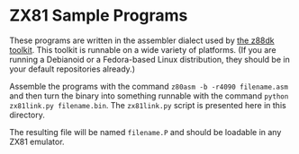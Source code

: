 # ZX81 Sample Programs

These programs are written in the assembler dialect used by [the z88dk toolkit](https://z88dk.org). This toolkit is runnable on a wide variety of platforms. (If you are running a Debianoid or a Fedora-based Linux distribution, they should be in your default repositories already.)

Assemble the programs with the command `z80asm -b -r4090 filename.asm` and then turn the binary into something runnable with the command `python zx81link.py filename.bin`. The `zx81link.py` script is presented here in this directory.

The resulting file will be named `filename.P` and should be loadable in any ZX81 emulator.

